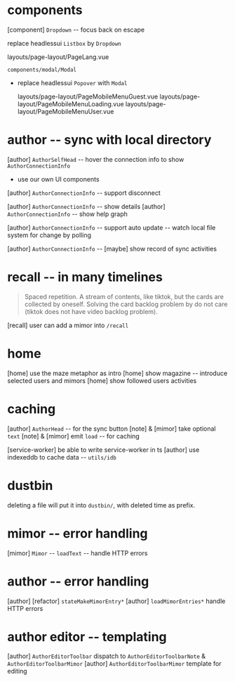 # components

[component] `Dropdown` -- focus back on escape

replace headlessui `Listbox` by `Dropdown`

layouts/page-layout/PageLang.vue

`components/modal/Modal`

- replace headlessui `Popover` with `Modal`

  layouts/page-layout/PageMobileMenuGuest.vue
  layouts/page-layout/PageMobileMenuLoading.vue
  layouts/page-layout/PageMobileMenuUser.vue

# author -- sync with local directory

[author] `AuthorSelfHead` -- hover the connection info to show `AuthorConnectionInfo`

- use our own UI components

[author] `AuthorConnectionInfo` -- support disconnect

[author] `AuthorConnectionInfo` -- show details
[author] `AuthorConnectionInfo` -- show help graph

[author] `AuthorConnectionInfo` -- support auto update -- watch local file system for change by polling

[author] `AuthorConnectionInfo` -- [maybe] show record of sync activities

# recall -- in many timelines

> Spaced repetition. A stream of contents, like tiktok, but the cards
> are collected by oneself. Solving the card backlog problem by do not
> care (tiktok does not have video backlog problem).

[recall] user can add a mimor into `/recall`

# home

[home] use the maze metaphor as intro
[home] show magazine -- introduce selected users and mimors
[home] show followed users activities

# caching

[author] `AuthorHead` -- for the sync button
[note] & [mimor] take optional `text`
[note] & [mimor] emit `load` -- for caching

[service-worker] be able to write service-worker in ts
[author] use indexeddb to cache data -- `utils/idb`

# dustbin

deleting a file will put it into `dustbin/`, with deleted time as prefix.

# mimor -- error handling

[mimor] `Mimor` -- `loadText` -- handle HTTP errors

# author -- error handling

[author] [refactor] `stateMakeMimorEntry*`
[author] `loadMimorEntries*` handle HTTP errors

# author editor -- templating

[author] `AuthorEditorToolbar` dispatch to `AuthorEditorToolbarNote` & `AuthorEditorToolbarMimor`
[author] `AuthorEditorToolbarMimor` template for editing
